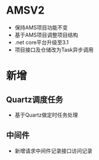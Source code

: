 # AMSV2
* 保持AMS项目功能不变
* 基于AMS项目调整项目结构 
* .net core平台升级至3.1
* 项目接口及仓储改为Task异步调用
# 新增
## Quartz调度任务
* 基于Quartz做定时任务处理
## 中间件
* 新增请求中间件记录接口访问记录
